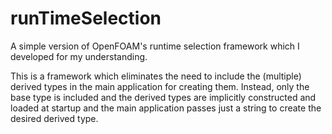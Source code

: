 # runTimeSelection
A simple version of OpenFOAM's runtime selection framework which I developed for my understanding.

This is a framework which eliminates the need to include the (multiple) derived types in the main application for creating them. Instead, only the base type is included and the derived types are implicitly constructed and loaded at startup and the main application passes just a string to create the desired derived type.
